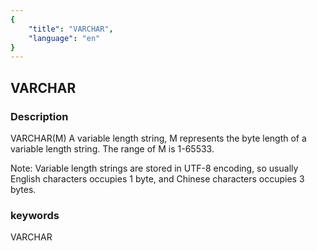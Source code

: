 ```yaml
---
{
    "title": "VARCHAR",
    "language": "en"
}
---
```


## VARCHAR
### Description
VARCHAR(M)
A variable length string, M represents the byte length of a variable length string. The range of M is 1-65533.

Note: Variable length strings are stored in UTF-8 encoding, so usually English characters occupies 1 byte, and Chinese characters occupies 3 bytes.

### keywords
VARCHAR
